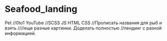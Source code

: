 # Seafood_landing

Pet
//0to1 YouTube
//SCSS JS HTML CSS
//Прописать названия для рыб и взять ////еще разные картинки. Доделать полностью //лендинг с разной информацией.
